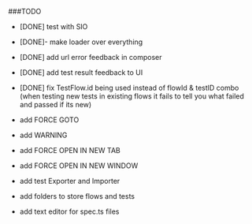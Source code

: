 ###TODO

- [DONE] test with SIO 
- [DONE]- make loader over everything
- [DONE] add url error feedback in composer
- [DONE] add test result feedback to UI 
- [DONE] fix TestFlow.id being used instead of flowId & testID combo (when testing new tests in existing flows it fails to tell you what failed and passed if its new)

- add FORCE GOTO 
- add WARNING
- add FORCE OPEN IN NEW TAB
- add FORCE OPEN IN NEW WINDOW
- add test Exporter and Importer 
- add folders to store flows and tests
- add text editor for spec.ts files 